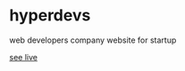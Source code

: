 # hyperdevs
web developers company website for startup

[see live](https://tahsinzidane.github.io/hyperdevs/)
